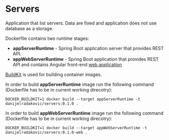 # Servers

Application that list servers. Data are fixed and application does not use database as a storage.

Dockerfile contains two runtime stages: 
- **appServerRuntime**  - Spring Boot application server that provides REST API.
- **appWebServerRuntime** - Spring Boot application that provides REST API and contains Angular front-end [web application](https://github.com/DanijelRadakovic/Servers-Front)

[BuildKit](https://github.com/moby/buildkit) is used for building container images.

In order to build **appServerRuntime** image run the following command (Dockerfile has to be in current working direcotry):

```shell
DOCKER_BUILDKIT=1 docker build --target appServerRuntime -t danijelradakovic/servers:0.1.0 .
```

In order to build **appWebServerRuntime** image run the following command (Dockerfile has to be in current working direcotry):
```shell
DOCKER_BUILDKIT=1 docker build --target appWebServerRuntime -t danijelradakovic/servers:0.1.0-web .
```
